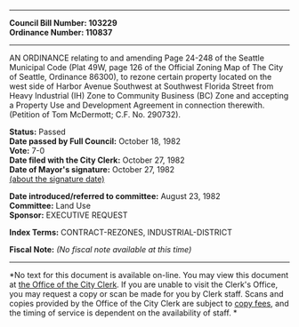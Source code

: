 * * * * *  
  
**Council Bill Number: [](#h0)[](#h2)103229**   
**Ordinance Number: 110837**  
  
* * * * *  
  
AN ORDINANCE relating to and amending Page 24-248 of the Seattle Municipal Code (Plat 49W, page 126 of the Official Zoning Map of The City of Seattle, Ordinance 86300), to rezone certain property located on the west side of Harbor Avenue Southwest at Southwest Florida Street from Heavy Industrial (IH) Zone to Community Business (BC) Zone and accepting a Property Use and Development Agreement in connection therewith. (Petition of Tom McDermott; C.F. No. 290732).  
  
**Status:** Passed   
**Date passed by Full Council:** October 18, 1982   
**Vote:** 7-0   
**Date filed with the City Clerk:** October 27, 1982   
**Date of Mayor's signature:** October 27, 1982   
[(about the signature date)](/~public/approvaldate.htm)   
  
  
**Date introduced/referred to committee:** August 23, 1982   
**Committee:** Land Use   
**Sponsor:** EXECUTIVE REQUEST   
  
**Index Terms:** CONTRACT-REZONES, INDUSTRIAL-DISTRICT  
  
**Fiscal Note:** *(No fiscal note available at this time)*  
  
* * * * *  
  
*No text for this document is available on-line. You may view this document at [the Office of the City Clerk](http://www.seattle.gov/leg/clerk/contactUs.htm). If you are unable to visit the Clerk's Office, you may request a copy or scan be made for you by Clerk staff. Scans and copies provided by the Office of the City Clerk are subject to [copy fees](http://clerk.seattle.gov/~public/clerkfees.htm), and the timing of service is dependent on the availability of staff. *  
  
  
